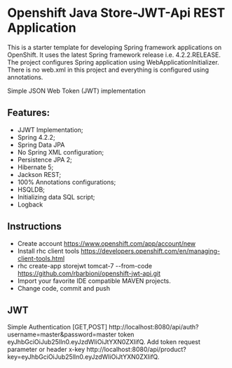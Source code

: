 Openshift Java Store-JWT-Api REST Application
=============

This is a starter template for developing Spring framework applications on OpenShift. It uses the latest Spring framework release i.e. 4.2.2.RELEASE.
The project configures Spring application using WebApplicationInitializer. There is no web.xml in this project and everything is configured using annotations.

Simple JSON Web Token (JWT) implementation

Features:
-------

* JJWT Implementation;
* Spring 4.2.2;
* Spring Data JPA
* No Spring XML configuration;
* Persistence JPA 2;
* Hibernate 5;
* Jackson REST;
* 100% Annotations configurations;
* HSQLDB;
* Initializing data SQL script;
* Logback

Instructions
-------

* Create account https://www.openshift.com/app/account/new
* Install rhc client tools https://developers.openshift.com/en/managing-client-tools.html
* rhc create-app storejwt tomcat-7 --from-code https://github.com/rbarbioni/openshift-jwt-api.git
* Import your favorite IDE compatible MAVEN projects.
* Change code, commit and push

JWT
-------

Simple Authentication [GET,POST] http://localhost:8080/api/auth?username=master&password=master
token eyJhbGciOiJub25lIn0.eyJzdWIiOiJtYXN0ZXIifQ.
Add token request parameter or header x-key
http://localhost:8080/api/product?key=eyJhbGciOiJub25lIn0.eyJzdWIiOiJtYXN0ZXIifQ.


